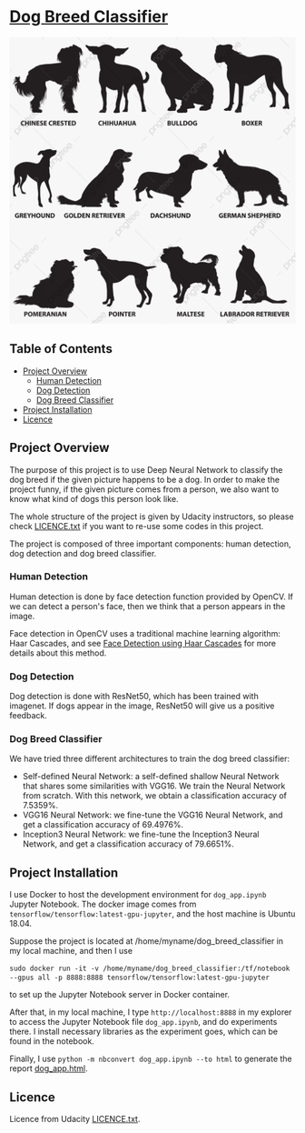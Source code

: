 # [Dog Breed Classifier](https://github.com/ifeelfree/dog_breed_classifier) 
![](dog_breed.jpg)

## Table of Contents
  * [Project Overview](#project-overview)
    + [Human Detection](#human-detection)
    + [Dog Detection](#dog-detection)
    + [Dog Breed Classifier](#dog-breed-classifier)
  * [Project Installation](#project-installation)
  * [Licence](#licence)


 

## Project Overview

The purpose of this project is to use Deep Neural Network to classify the dog breed if the given picture happens to be a dog. In order to make the project funny, if the given picture comes from a person, we also want to know what kind of dogs this person look like. 

The whole structure of the project is given by Udacity instructors, so please check [LICENCE.txt](LICENCE.txt) if you want to re-use some codes in this project. 

The project is composed of three important components: human detection, dog detection and dog breed classifier. 

### Human Detection 

Human detection is done by face detection function provided by OpenCV. If we can detect a person's face, then we think that a person appears in the image.  

Face detection in OpenCV uses a traditional machine learning algorithm: Haar Cascades, and see [Face Detection using Haar Cascades](https://opencv-python-tutroals.readthedocs.io/en/latest/py_tutorials/py_objdetect/py_face_detection/py_face_detection.html) for more details about this method.  


### Dog Detection 

Dog detection is done with ResNet50, which has been trained with imagenet. If dogs appear in the image, ResNet50 will give us a positive feedback. 


### Dog Breed Classifier 

We have tried three different architectures to train the dog breed classifier:
- Self-defined Neural Network: a self-defined shallow Neural Network that shares some similarities with VGG16. We train the Neural Network from scratch. With this network, we obtain a classification accuracy of 7.5359%. 
- VGG16 Neural Network: we fine-tune the VGG16 Neural Network, and get a classification accuracy of 69.4976%. 
- Inception3 Neural Network: we fine-tune the Inception3 Neural Network, and get a classification accuracy of 79.6651%. 
 
## Project Installation 
 
I use Docker to host the development environment for `dog_app.ipynb` Jupyter Notebook. The docker image comes from `tensorflow/tensorflow:latest-gpu-jupyter`, and the host machine is Ubuntu 18.04. 

Suppose the project is located at /home/myname/dog_breed_classifier in my local machine, and then I use 

```
sudo docker run -it -v /home/myname/dog_breed_classifier:/tf/notebook --gpus all -p 8888:8888 tensorflow/tensorflow:latest-gpu-jupyter
```

to set up the Jupyter Notebook server in Docker container. 

After that, in my local machine, I type `http://localhost:8888` in my explorer to access the Jupyter Notebook file `dog_app.ipynb`, and do experiments there. I install necessary libraries as the experiment goes, which can be found in the notebook. 

Finally, I use `python -m nbconvert dog_app.ipynb --to html` to generate the report [dog_app.html](dog_app.html). 

## Licence

Licence from Udacity [LICENCE.txt](LICENCE.txt). 